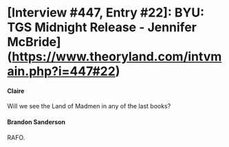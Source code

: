 # [Interview #447, Entry #22]: BYU: TGS Midnight Release - Jennifer McBride](https://www.theoryland.com/intvmain.php?i=447#22)

#### Claire

Will we see the Land of Madmen in any of the last books?

#### Brandon Sanderson

RAFO.

